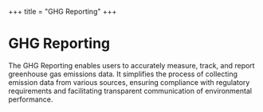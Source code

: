 +++
title = "GHG Reporting"
+++


# GHG Reporting

The GHG Reporting enables users to accurately measure, track, and report greenhouse gas emissions data. It simplifies the process of collecting emission data from various sources, ensuring compliance with regulatory requirements and facilitating transparent communication of environmental performance.